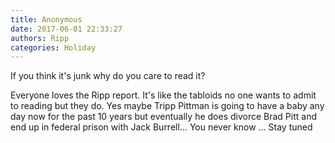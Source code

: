 ```yaml
---
title: Anonymous
date: 2017-06-01 22:33:27
authors: Ripp
categories: Holiday
---
```


 If you think it's junk why do you care to read it? 

Everyone loves the Ripp report. It's like the tabloids no one wants to admit to reading but they do. Yes maybe Tripp Pittman is going to have a baby any day now for the past 10 years but eventually he does divorce Brad Pitt and end up in federal prison with Jack Burrell...
You never know ... Stay tuned